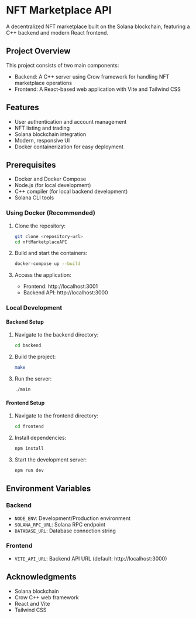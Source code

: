 # NFT Marketplace API

A decentralized NFT marketplace built on the Solana blockchain, featuring a C++ backend and modern React frontend.

## Project Overview

This project consists of two main components:
- Backend: A C++ server using Crow framework for handling NFT marketplace operations
- Frontend: A React-based web application with Vite and Tailwind CSS

## Features

- User authentication and account management
- NFT listing and trading
- Solana blockchain integration
- Modern, responsive UI
- Docker containerization for easy deployment

## Prerequisites

- Docker and Docker Compose
- Node.js (for local development)
- C++ compiler (for local backend development)
- Solana CLI tools


### Using Docker (Recommended)

1. Clone the repository:
   ```bash
   git clone <repository-url>
   cd nftMarketplaceAPI
   ```

2. Build and start the containers:
   ```bash
   docker-compose up --build
   ```

3. Access the application:
   - Frontend: http://localhost:3001
   - Backend API: http://localhost:3000

### Local Development

#### Backend Setup

1. Navigate to the backend directory:
   ```bash
   cd backend
   ```

2. Build the project:
   ```bash
   make
   ```

3. Run the server:
   ```bash
   ./main
   ```

#### Frontend Setup

1. Navigate to the frontend directory:
   ```bash
   cd frontend
   ```

2. Install dependencies:
   ```bash
   npm install
   ```

3. Start the development server:
   ```bash
   npm run dev
   ```

## Environment Variables

### Backend
- `NODE_ENV`: Development/Production environment
- `SOLANA_RPC_URL`: Solana RPC endpoint
- `DATABASE_URL`: Database connection string

### Frontend
- `VITE_API_URL`: Backend API URL (default: http://localhost:3000)

## Acknowledgments

- Solana blockchain
- Crow C++ web framework
- React and Vite
- Tailwind CSS

